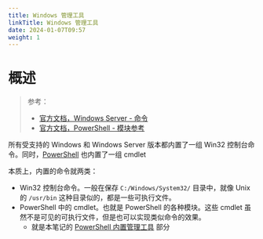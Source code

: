 ```yaml
---
title: Windows 管理工具
linkTitle: Windows 管理工具
date: 2024-01-07T09:57
weight: 1
---
```


# 概述

> 参考：
>
> - [官方文档，Windows Server - 命令](https://learn.microsoft.com/en-us/windows-server/administration/windows-commands/windows-commands)
> - [官方文档，PowerShell - 模块参考](https://learn.microsoft.com/en-us/powershell/module)

所有受支持的 Windows 和 Windows Server 版本都内置了一组 Win32 控制台命令。同时，[PowerShell](/docs/1.操作系统/Terminal%20与%20Shell/WindowsShell/PowerShell/PowerShell.md) 也内置了一组 cmdlet

本质上，内置的命令就两类：

- Win32 控制台命令。一般在保存 `C:/Windows/System32/` 目录中，就像 Unix 的 `/usr/bin` 这种目录似的，都是一些可执行文件。
- PowerShell 中的 cmdlet。也就是 PowerShell 的各种模块。这些 cmdlet 虽然不是可见的可执行文件，但是也可以实现类似命令的效果。
    - 就是本笔记的 [PowerShell 内置管理工具](docs/1.操作系统/Windows%20管理/Windows%20管理工具/PowerShell%20内置管理工具/PowerShell%20内置管理工具.md) 部分
